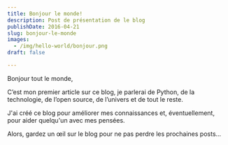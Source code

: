```yaml
---
title: Bonjour le monde!
description: Post de présentation de le blog
publishDate: 2016-04-21
slug: bonjour-le-monde
images:
  - /img/hello-world/bonjour.png
draft: false

---
```


Bonjour tout le monde,

C’est mon premier article sur ce blog, je parlerai de Python, de la technologie, de l’open source, de l’univers et de tout le reste.

J'ai créé ce blog pour améliorer mes connaissances et, éventuellement, pour aider quelqu'un avec mes pensées.

Alors, gardez un œil sur le blog pour ne pas perdre les prochaines posts...
